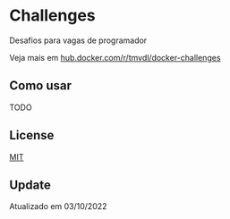 # Challenges

Desafios para vagas de programador

Veja mais em [hub.docker.com/r/tmvdl/docker-challenges](https://hub.docker.com/r/tmvdl/docker-challenges)

## Como usar

TODO

## License

[MIT]()

## Update

Atualizado em 03/10/2022
